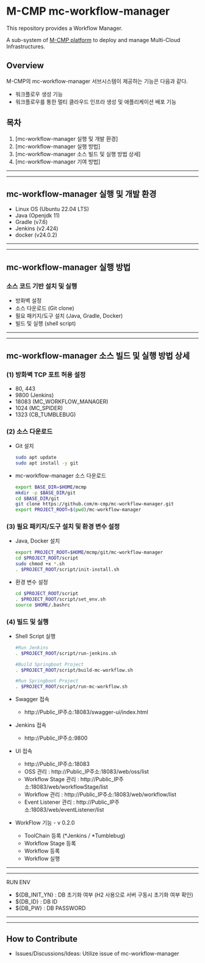 # M-CMP mc-workflow-managerThis repository provides a Workflow Manager.A sub-system of [M-CMP platform](https://github.com/m-cmp/docs/tree/main) to deploy and manage Multi-Cloud Infrastructures.## OverviewM-CMP의 mc-workflow-manager 서브시스템이 제공하는 기능은 다음과 같다.- 워크플로우 생성 기능- 워크플로우를 통한 멀티 클라우드 인프라 생성 및 애플리케이션 배포 기능## 목차1. [mc-workflow-manager 실행 및 개발 환경]2. [mc-workflow-manager 실행 방법]3. [mc-workflow-manager 소스 빌드 및 실행 방법 상세]4. [mc-workflow-manager 기여 방법]------## mc-workflow-manager 실행 및 개발 환경- Linux OS (Ubuntu 22.04 LTS)- Java (Openjdk 11)- Gradle (v7.6)- Jenkins (v2.424)- docker (v24.0.2)------## mc-workflow-manager 실행 방법### 소스 코드 기반 설치 및 실행- 방화벽 설정- 소스 다운로드 (Git clone)- 필요 패키지/도구 설치 (Java, Gradle, Docker)- 빌드 및 실행 (shell script)------## mc-workflow-manager 소스 빌드 및 실행 방법 상세### (1) 방화벽 TCP 포트 허용 설정- 80, 443- 9800 (Jenkins)- 18083 (MC_WORKFLOW_MANAGER)- 1024 (MC_SPIDER)- 1323 (CB_TUMBLEBUG)### (2) 소스 다운로드- Git 설치  ```bash  sudo apt update  sudo apt install -y git  ```- mc-workflow-manager 소스 다운로드  ```bash  export BASE_DIR=$HOME/mcmp  mkdir -p $BASE_DIR/git  cd $BASE_DIR/git  git clone https://github.com/m-cmp/mc-workflow-manager.git  export PROJECT_ROOT=$(pwd)/mc-workflow-manager  ```### (3) 필요 패키지/도구 설치 및 환경 변수 설정- Java, Docker 설치  ```bash  export PROJECT_ROOT=$HOME/mcmp/git/mc-workflow-manager  cd $PROJECT_ROOT/script  sudo chmod +x *.sh  . $PROJECT_ROOT/script/init-install.sh  ```- 환경 변수 설정  ```bash  cd $PROJECT_ROOT/script  . $PROJECT_ROOT/script/set_env.sh  source $HOME/.bashrc  ```### (4) 빌드 및 실행- Shell Script 실행  ```bash  #Run Jenkins  . $PROJECT_ROOT/script/run-jenkins.sh    #Build Springboot Project  . $PROJECT_ROOT/script/build-mc-workflow.sh    #Run Springboot Project  . $PROJECT_ROOT/script/run-mc-workflow.sh  ```- Swagger 접속    - http://Public_IP주소:18083/swagger-ui/index.html- Jenkins 접속    - http://Public_IP주소:9800- UI 접속  - http://Public_IP주소:18083  - OSS 관리 : http://Public_IP주소:18083/web/oss/list  - Workflow Stage 관리 : http://Public_IP주소:18083/web/workflowStage/list  - Workflow 관리 : http://Public_IP주소:18083/web/workflow/list  - Event Listener 관리 : http://Public_IP주소:18083/web/eventListener/list- WorkFlow 기능 - v 0.2.0    - ToolChain 등록 (*Jenkins / *Tumblebug)    - Workflow Stage 등록    - Workflow 등록    - Workflow 실행------RUN ENV- ${DB_INIT_YN} : DB 초기화 여부 (H2 사용으로 서버 구동시 초기화 여부 확인)- ${DB_ID} : DB ID- ${DB_PW} : DB PASSWORD------## How to Contribute- Issues/Discussions/Ideas: Utilize issue of mc-workflow-manager